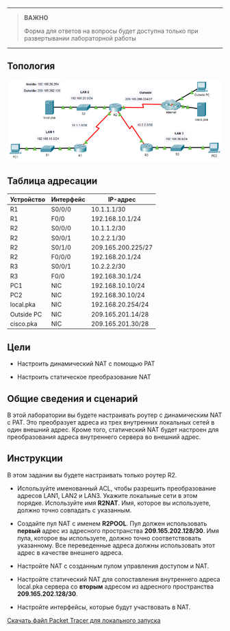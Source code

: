 
---

> **ВАЖНО**
> 
> Форма для ответов на вопросы будет доступна только при развертывании лабораторной работы 

---

## Топология

![](./assets/topology.png)

## Таблица адресации

| Устройство | Интерфейс | IP-адрес           |
|------------|-----------|--------------------|
| R1         | S0/0/0    | 10.1.1.1/30        |
| R1         | F0/0      | 192.168.10.1/24    |
| R2         | S0/0/0    | 10.1.1.2/30        |
| R2         | S0/0/1    | 10.2.2.1/30        |
| R2         | S0/1/0    | 209.165.200.225/27 |
| R2         | F0/0/0    | 192.168.20.1/24    |
| R3         | S0/0/1    | 10.2.2.2/30        |
| R3         | F0/0      | 192.168.30.1/24    |
| PC1        | NIC       | 192.168.10.10/24   |
| PC2        | NIC       | 192.168.30.10/24   |
| local.pka  | NIC       | 192.168.20.254/24  |
| Outside PC | NIC       | 209.165.201.14/28  |
| cisco.pka  | NIC       | 209.165.201.30/28  |

## Цели

-   Настроить динамический NAT с помощью PAT

-   Настроить статическое преобразование NAT

## Общие сведения и сценарий

В этой лаборатории вы будете настраивать роутер с динамическим NAT с PAT. Это преобразует адреса из трех внутренних локальных сетей в один внешний адрес. Кроме того, статический NAT будет настроен для преобразования адреса внутреннего сервера во внешний адрес.

## Инструкции

В этом задании вы будете настраивать только роутер R2.

-   Используйте именованный ACL, чтобы разрешить преобразование адресов LAN1, LAN2 и LAN3. Укажите локальные сети в этом порядке. Используйте имя **R2NAT**. Имя, которое вы используете, должно точно совпадать с указанным.

-   Создайте пул NAT с именем **R2POOL**. Пул должен использовать **первый** адрес из адресного пространства **209.165.202.128/30**. Имя пула, которое вы используете, должно точно соответствовать указанному. Все переведенные адреса должны использовать этот адрес в качестве внешнего адреса.

-   Настройте NAT с созданным пулом управления доступом и NAT.

-   Настройте статический NAT для сопоставления внутреннего адреса local.pka сервера со **вторым** адресом из адресного пространства **209.165.202.128/30**.

-   Настройте интерфейсы, которые будут участвовать в NAT.

[Скачать файл Packet Tracer для локального запуска](./assets/6.8.1-lab.pka)
